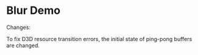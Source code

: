 # Blur Demo

Changes: 

To fix D3D resource transition errors, the initial state of ping-pong buffers are changed. 